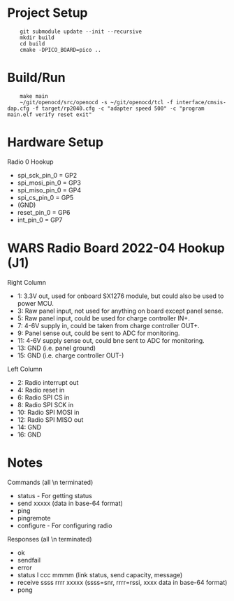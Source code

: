 Project Setup
=============

        git submodule update --init --recursive
        mkdir build
        cd build
        cmake -DPICO_BOARD=pico ..

Build/Run
=========

        make main
        ~/git/openocd/src/openocd -s ~/git/openocd/tcl -f interface/cmsis-dap.cfg -f target/rp2040.cfg -c "adapter speed 500" -c "program main.elf verify reset exit"

Hardware Setup
==============

Radio 0 Hookup

* spi_sck_pin_0 = GP2
* spi_mosi_pin_0 = GP3
* spi_miso_pin_0 = GP4
* spi_cs_pin_0 = GP5
* (GND)
* reset_pin_0 = GP6
* int_pin_0 = GP7

WARS Radio Board 2022-04 Hookup (J1)
====================================

Right Column

* 1: 3.3V out, used for onboard SX1276 module, but could also be used to power MCU.
* 3: Raw panel input, not used for anything on board except panel sense.
* 5: Raw panel input, could be used for charge controller IN+.
* 7: 4-6V supply in, could be taken from charge controller OUT+.
* 9: Panel sense out, could be sent to ADC for monitoring.
* 11: 4-6V supply sense out, could bne sent to ADC for monitoring.
* 13: GND (i.e. panel ground)
* 15: GND (i.e. charge controller OUT-)

Left Column

* 2: Radio interrupt out
* 4: Radio reset in
* 6: Radio SPI CS in
* 8: Radio SPI SCK in
* 10: Radio SPI MOSI in
* 12: Radio SPI MISO out
* 14: GND
* 16: GND

Notes
=====

Commands (all \n terminated)

* status - For getting status 
* send xxxxx (data in base-64 format)
* ping 
* pingremote
* configure - For configuring radio

Responses (all \n terminated)

* ok
* sendfail
* error
* status l ccc mmmm (link status, send capacity, message)
* receive ssss rrrr xxxxx (ssss=snr, rrrr=rssi, xxxx data in base-64 format)
* pong
